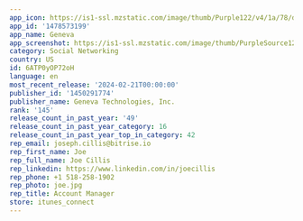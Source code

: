 ```yaml
---
app_icon: https://is1-ssl.mzstatic.com/image/thumb/Purple122/v4/1a/78/dd/1a78dd6d-886c-7d54-e100-5fc3178e5935/AppIcon-0-0-1x_U007ephone-0-85-220.png/1024x1024bb.png
app_id: '1478573199'
app_name: Geneva
app_screenshot: https://is1-ssl.mzstatic.com/image/thumb/PurpleSource126/v4/ae/ec/da/aeecdad0-d93f-aaeb-a335-5e7cd1d13e4b/800f9515-3eff-4abe-b4e1-687546fecbc3_Untitled.png/1242x2688bb.png
category: Social Networking
country: US
id: 6ATP0yOP72oH
language: en
most_recent_release: '2024-02-21T00:00:00'
publisher_id: '1450291774'
publisher_name: Geneva Technologies, Inc.
rank: '145'
release_count_in_past_year: '49'
release_count_in_past_year_category: 16
release_count_in_past_year_top_in_category: 42
rep_email: joseph.cillis@bitrise.io
rep_first_name: Joe
rep_full_name: Joe Cillis
rep_linkedin: https://www.linkedin.com/in/joecillis
rep_phone: +1 518-258-1902
rep_photo: joe.jpg
rep_title: Account Manager
store: itunes_connect
---
```

